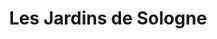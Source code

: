 ---
title: "Les Jardins de Sologne"
url: /la-ferte-beauharnais/les-jardins-de-sologne/
shop: centre de jardinage
---